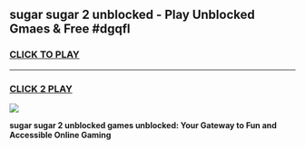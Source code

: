 
## sugar sugar 2 unblocked - Play Unblocked Gmaes & Free #dgqfl
<h3>
<a href="https://news.freeplayer.one?title=sugar_sugar_2_unblocked&ref=26F">CLICK TO PLAY</a></h3>
<hr>

<h3>
<a href="https://news.freeplayer.one?title=sugar_sugar_2_unblocked&ref=26F">CLICK 2 PLAY</a>
  
</h3>

<a href="https://news.freeplayer.one?title=sugar_sugar_2_unblocked&ref=26F/"><img src="https://clearcache.store/games.png"></a>


**sugar sugar 2 unblocked games unblocked: Your Gateway to Fun and Accessible Online Gaming**

